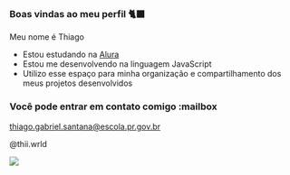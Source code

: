  ### Boas vindas ao meu perfil 🐈‍⬛

Meu nome é Thiago

- Estou estudando na [Alura](https://www.alura.com.br)
- Estou me desenvolvendo na linguagem JavaScript
- Utilizo esse espaço para minha organização e compartilhamento dos meus projetos desenvolvidos

### Você pode entrar em contato comigo :mailbox

thiago.gabriel.santana@escola.pr.gov.br

@thii.wrld

![](https://media.tenor.com/vLyXjCSgVAEAAAAM/negatif-clan-negatif.gif)
